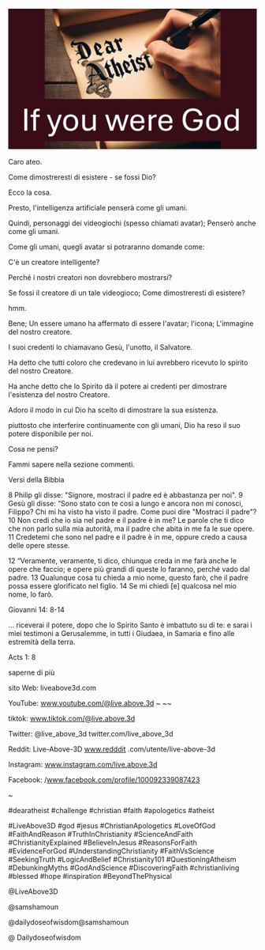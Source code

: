 ![Video cover image](../cover.jpg "cover photo")

Caro ateo.

Come dimostreresti di esistere - se fossi Dio?

Ecco la cosa.

Presto, l'intelligenza artificiale penserà come gli umani.

Quindi, personaggi dei videogiochi (spesso chiamati avatar); Penserò anche come gli umani.

Come gli umani, quegli avatar si potraranno domande come:

C'è un creatore intelligente?

Perché i nostri creatori non dovrebbero mostrarsi?

Se fossi il creatore di un tale videogioco; Come dimostreresti di esistere?

hmm.

Bene; Un essere umano ha affermato di essere l'avatar; l'icona; L'immagine del nostro creatore.

I suoi credenti lo chiamavano Gesù, l'unotto, il Salvatore.

Ha detto che tutti coloro che credevano in lui avrebbero ricevuto lo spirito del nostro Creatore.

Ha anche detto che lo Spirito dà il potere ai credenti per dimostrare l'esistenza del nostro Creatore.

Adoro il modo in cui Dio ha scelto di dimostrare la sua esistenza.

piuttosto che interferire continuamente con gli umani, Dio ha reso il suo potere disponibile per noi.

Cosa ne pensi?

Fammi sapere nella sezione commenti.

Versi della Bibbia

8 Philip gli disse: "Signore, mostraci il padre ed è abbastanza per noi". 9 Gesù gli disse: “Sono stato con te così a lungo e ancora non mi conosci, Filippo? Chi mi ha visto ha visto il padre. Come puoi dire "Mostraci il padre"? 10 Non credi che io sia nel padre e il padre è in me? Le parole che ti dico che non parlo sulla mia autorità, ma il padre che abita in me fa le sue opere. 11 Credetemi che sono nel padre e il padre è in me, oppure credo a causa delle opere stesse.

12 “Veramente, veramente, ti dico, chiunque creda in me farà anche le opere che faccio; e opere più grandi di queste lo faranno, perché vado dal padre. 13 Qualunque cosa tu chieda a mio nome, questo farò, che il padre possa essere glorificato nel figlio. 14 Se mi chiedi [e] qualcosa nel mio nome, lo farò.

Giovanni 14: 8-14

... riceverai il potere, dopo che lo Spirito Santo è imbattuto su di te: e sarai i miei testimoni a Gerusalemme, in tutti i Giudaea, in Samaria e fino alle estremità della terra.

Acts 1: 8

saperne di più

sito Web: liveabove3d.com

YouTube: www.youtube.com/@live.above.3d ~ ~~

tiktok: www.tiktok.com/@live.above.3d

Twitter: @live_above_3d twitter.com/live_above_3d

Reddit: Live-Above-3D www.redddit .com/utente/live-above-3d

Instagram: www.instagram.com/live.above.3d

Facebook: /www.facebook.com/profile/100092339087423

~

#dearatheist #challenge #christian #faith #apologetics #atheist

#LiveAbove3D #god #jesus #ChristianApologetics #LoveOfGod #FaithAndReason #TruthInChristianity #ScienceAndFaith #ChristianityExplained #BelieveInJesus #ReasonsForFaith #EvidenceForGod #UnderstandingChristianity #FaithVsScience #SeekingTruth #LogicAndBelief #Christianity101 #QuestioningAtheism #DebunkingMyths #GodAndScience #DiscoveringFaith #christianliving #blessed #hope #inspiration #BeyondThePhysical

@LiveAbove3D

@samshamoun

@dailydoseofwisdom@samshamoun

@ Dailydoseofwisdom